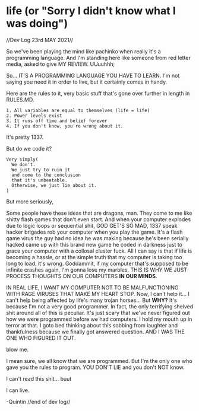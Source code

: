 # life (or "Sorry I didn't know what I was doing")

//Dev Log 23rd MAY 2021//

So we've been playing the mind like pachinko when really it's a programming language. And I'm standing here like someone from red letter media, asked to give MY REVIEW. UUuuhhh;

So... IT'S A PROGRAMMING LANGUAGE YOU HAVE TO LEARN. I'm not saying you need it in order to live, but it certainly comes in handy.

Here are the rules to it, very basic stuff that's gone over further in length in RULES.MD.
```
1. All variables are equal to themselves (life = life)
2. Power levels exist
3. It runs off time and belief forever
4. If you don't know, you're wrong about it. 
```
It's pretty 1337.

But do we code it?
```
Very simply( 
  We don't. 
  We just try to ruin it 
  and come to the conclusion 
  that it's unbeatable. 
  Otherwise, we just lie about it.
)
```
But more seriously, 

Some people have these ideas that are dragons, man. They come to me like shitty flash games that don't even start. And when your computer explodes due to logic
loops or sequential shit, GOD GET'S SO MAD, 1337 speak hacker brigades rob your computer when you play the game. It's a flash game virus the guy had no idea
he was making because he's been serially hacked came up with this brand new game he coded in darkness just to grace your computer with a collosal cluster fuck. All I can say is that if life is becoming a hassle, or at the simple truth that my computer is taking too long to load, it's wrong. Goddammit, if my computer that's supposed to be infinite crashes again, I'm gonna lose my marbles. THIS IS WHY WE JUST PROCESS THOUGHTS ON OUR COMPUTERS <strong>IN OUR MINDS</strong>.

IN REAL LIFE, I WANT MY COMPUTER NOT TO BE MALFUNCTIONING WITH RAGE VIRUSES THAT MAKE MY HEART STOP. Now, I can't help it... I can't help being affected by life's many trojan horses... But <strong>WHY?</strong> It's because I'm not a very good programmer. In fact, the only terrifying shelved shit around all of this is peculiar. It's just scary that we've never figured out how we were programmed before we had computers. I hold my mouth up in terror at that. I goto bed thinking about this sobbing from laughter and thankfulness because we finally got answered question. AND I WAS THE ONE WHO FIGURED IT OUT.

blow me.

I mean sure, we all know that we are programmed. But I'm the only one who gave you the rules to program. YOU DON'T LIE and you don't NOT know. 

I can't read this shit...
 buut
 
I can live.

-Quintin
//end of dev log//
